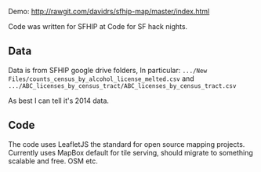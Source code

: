 Demo: http://rawgit.com/davidrs/sfhip-map/master/index.html

Code was written for SFHIP at Code for SF hack nights.


## Data

Data is from SFHIP  google drive folders, 
In particular: ```.../New Files/counts_census_by_alcohol_license_melted.csv```
and ```.../ABC_licenses_by_census_tract/ABC_licenses_by_census_tract.csv```

As best I can tell it's 2014 data.


## Code

The code uses LeafletJS the standard for open source mapping projects.
Currently uses MapBox default for tile serving, should migrate to something scalable and free. OSM etc.
